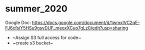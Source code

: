# summer_2020
Google Doc:
https://docs.google.com/document/d/1wmxIVC2qE-FJ6cfsiY5HSu9gsvDUF_meoxXCuo7gLz0/edit?usp=sharing

- ~Assign S3 full access for code~
- ~create s3 bucket~
